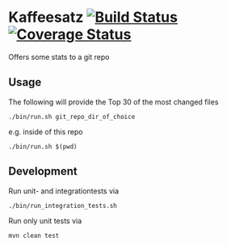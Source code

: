 # Kaffeesatz [![Build Status](https://travis-ci.org/axelhodler/kaffeesatz.svg)](https://travis-ci.org/axelhodler/kaffeesatz) [![Coverage Status](https://coveralls.io/repos/github/axelhodler/kaffeesatz/badge.svg?branch=master)](https://coveralls.io/github/axelhodler/kaffeesatz?branch=master)
Offers some stats to a git repo

## Usage
The following will provide the Top 30 of the most changed files

    ./bin/run.sh git_repo_dir_of_choice

e.g. inside of this repo

    ./bin/run.sh $(pwd)

## Development

Run unit- and integrationtests via

    ./bin/run_integration_tests.sh

Run only unit tests via

    mvn clean test
